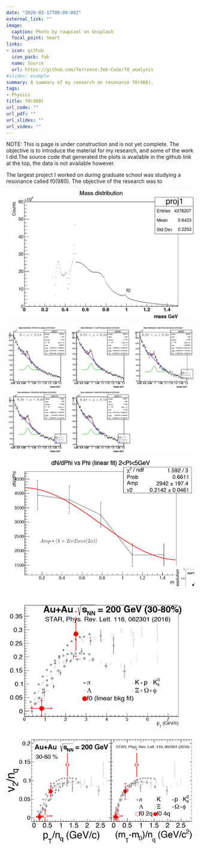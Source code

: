 ```yaml
---
date: "2020-03-17T00:00:00Z"
external_link: ""
image:
  caption: Photo by rawpixel on Unsplash
  focal_point: Smart
links:
- icon: github
  icon_pack: fab
  name: Source
  url: https://github.com/Terrence-Job-Code/f0_analysis
#slides: example
summary: A summary of my research on resonance f0(980).
tags:
- Physics
title: f0(980)
url_code: ""
url_pdf: ""
url_slides: ""
url_video: ""
---
```


NOTE: This is page is under construction and is not yet complete. The objective is to introduce the material for my research, and some of the work I did.The source code that generated the plots is available in the github link at the top, the data is not available however.

The largest project I worked on during graduate school was studying a resonance called f0(980). The objective of the research was to 


![run 11 full mass distribution after subtraction](run11_full_mass_distribution_UL_min_LS.png)




![run 11 f0 mass distributions phi cuts](run11_f0_phi_distributions_fitted.png)




![run 11 f0 dNdPhi vs phi](run11_f0_v2_fit.png)




![f0 vs comparison to other particles](run11_f0_v2_comparison.png)




![the final result](run11_f0_v2_ncq.png)





